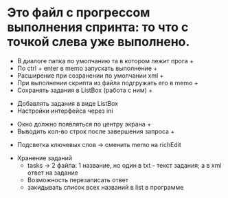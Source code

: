 # Это файл с прогрессом выполнения спринта: то что с точкой слева уже выполнено.

+ В диалоге папка по умолчанию та в котором лежит прога +
+ По ctrl + enter в memo запускать выполнение +
+ Расширение при созранении по умолчании xml +
+ При выполнении скрипта из файла подгружать его в memo +
+ Сохранять задания в ListBox (работа с ним) +
- Добавлять задания в виде ListBox 
- Настройки интерфейса через ini
+ Окно должно появляться по центру экрана +
+ Выводить кол-во строк после завершения запроса +


- Подсветка ключевых слов -> сменить memo на richEdit

* Хранение заданий
    - tasks -> 2 файла: 1 название, но один в txt - текст задания; а в xml ответ на задание
    - Возможность перезаписать ответ
    - закидывать список всех названий в list в программе
